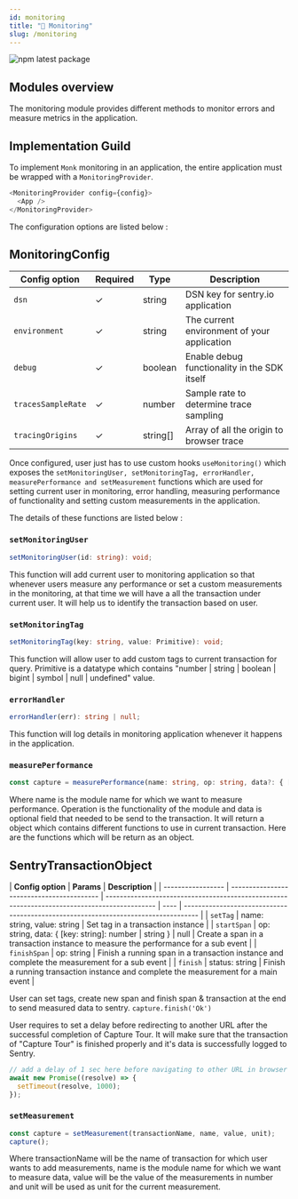 ```yaml
---
id: monitoring
title: "🧯 Monitoring"
slug: /monitoring
---
```


![npm latest package](https://img.shields.io/npm/v/@monkvision/camera/latest.svg)

## Modules overview

The monitoring module provides different methods to monitor errors and measure metrics in the application.

## Implementation Guild

To implement `Monk` monitoring in an application, the entire application must be wrapped with a `MonitoringProvider`.

```javascript
<MonitoringProvider config={config}>
  <App />
</MonitoringProvider>
```

The configuration options are listed below :

## MonitoringConfig

| **Config option**  | **Required** | **Type** | **Description**                              |
| ------------------ | ------------ | -------- | -------------------------------------------- |
| `dsn`              | ✓            | string   | DSN key for sentry.io application            |
| `environment`      | ✓            | string   | The current environment of your application  |
| `debug`            | ✓            | boolean  | Enable debug functionality in the SDK itself |
| `tracesSampleRate` | ✓            | number   | Sample rate to determine trace sampling      |
| `tracingOrigins`   | ✓            | string[] | Array of all the origin to browser trace     |

Once configured, user just has to use custom hooks `useMonitoring()` which exposes the `setMonitoringUser, setMonitoringTag, errorHandler, measurePerformance and setMeasurement` functions which are used for setting current user in monitoring, error handling, measuring performance of functionality and setting custom measurements in the application.

The details of these functions are listed below :

### `setMonitoringUser`

```typescript
setMonitoringUser(id: string): void;
```

This function will add current user to monitoring application so that whenever users measure any performance or set a custom measurements in the monitoring, at that time we will have a all the transaction under current user. It will help us to identify the transaction based on user.

### `setMonitoringTag`

```typescript
setMonitoringTag(key: string, value: Primitive): void;
```

This function will allow user to add custom tags to current transaction for query. Primitive is a datatype which contains "number | string | boolean | bigint | symbol | null | undefined" value.

### `errorHandler`

```typescript
errorHandler(err): string | null;
```

This function will log details in monitoring application whenever it happens in the application.

### `measurePerformance`

```typescript
const capture = measurePerformance(name: string, op: string, data?: { [key: string]: number | string }): SentryTransactionObject;
```

Where name is the module name for which we want to measure performance. Operation is the functionality of the module and data is optional field that needed to be send to the transaction. It will return a object which contains different functions to use in current transaction. Here are the functions which will be return as an object.

## SentryTransactionObject

| **Config option** | **Params**                                | **Description**                                                                              |
| ----------------- | ----------------------------------------- | -------------------------------------------------------------------------------------------- | ---- | ---------------------------------------------------------------------------------- |
| `setTag`          | name: string, value: string               | Set tag in a transaction instance                                                            |
| `startSpan`       | op: string, data: { [key: string]: number | string }                                                                                     | null | Create a span in a transaction instance to measure the performance for a sub event |
| `finishSpan`      | op: string                                | Finish a running span in a transaction instance and complete the measurement for a sub event |
| `finish`          | status: string                            | Finish a running transaction instance and complete the measurement for a main event          |

User can set tags, create new span and finish span & transaction at the end to send measured data to sentry. `capture.finish('Ok')`

User requires to set a delay before redirecting to another URL after the successful completion of Capture Tour. It will make sure that the transaction of "Capture Tour" is finished properly and it's data is successfully logged to Sentry.

```javascript
// add a delay of 1 sec here before navigating to other URL in browser's window
await new Promise((resolve) => {
  setTimeout(resolve, 1000);
});
```

### `setMeasurement`

```typescript
const capture = setMeasurement(transactionName, name, value, unit);
capture();
```

Where transactionName will be the name of transaction for which user wants to add measurements, name is the module name for which we want to measure data, value will be the value of the measurements in number and unit will be used as unit for the current measurement.
